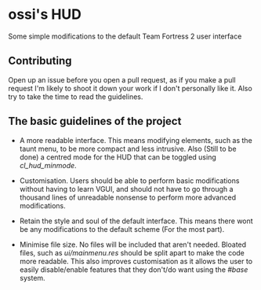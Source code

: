 # ossi's HUD
Some simple modifications to the default Team Fortress 2 user interface

## Contributing
Open up an issue before you open a pull request, as if you make a pull request I'm likely to shoot it down your work if I don't personally like it. Also try to take the time to read the guidelines.

## The basic guidelines of the project
* A more readable interface. This means modifying elements, such as the taunt menu, to be more compact and less intrusive. Also (Still to be done) a centred mode for the HUD that can be toggled using *cl_hud_minmode*.

* Customisation. Users should be able to perform basic modifications without having to learn VGUI, and should not have to go through a thousand lines of unreadable nonsense to perform more advanced modifications.

* Retain the style and soul of the default interface. This means there wont be any modifications to the default scheme (For the most part).

* Minimise file size. No files will be included that aren't needed. Bloated files, such as *ui/mainmenu.res* should be split apart to make the code more readable. This also improves customisation as it allows the user to easily disable/enable features that they don't/do want using the *#base* system.
